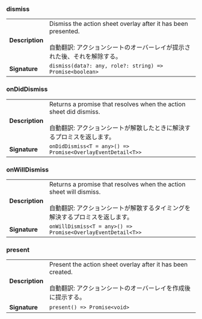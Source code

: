 

### dismiss

| | |
| --- | --- |
| **Description** | Dismiss the action sheet overlay after it has been presented.<br /><br />自動翻訳: アクションシートのオーバーレイが提示された後、それを解除する。 |
| **Signature** | `dismiss(data?: any, role?: string) => Promise<boolean>` |


### onDidDismiss

| | |
| --- | --- |
| **Description** | Returns a promise that resolves when the action sheet did dismiss.<br /><br />自動翻訳: アクションシートが解散したときに解決するプロミスを返します。 |
| **Signature** | `onDidDismiss<T = any>() => Promise<OverlayEventDetail<T>>` |


### onWillDismiss

| | |
| --- | --- |
| **Description** | Returns a promise that resolves when the action sheet will dismiss.<br /><br />自動翻訳: アクションシートが解散するタイミングを解決するプロミスを返します。 |
| **Signature** | `onWillDismiss<T = any>() => Promise<OverlayEventDetail<T>>` |


### present

| | |
| --- | --- |
| **Description** | Present the action sheet overlay after it has been created.<br /><br />自動翻訳: アクションシートのオーバーレイを作成後に提示する。 |
| **Signature** | `present() => Promise<void>` |


